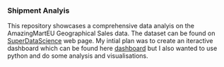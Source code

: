 ### Shipment Analyis
This repository showcases a comprehensive data analyis on the AmazingMartEU Geographical Sales data. The dataset can be found on [SuperDataScience](https://www.superdatascience.com/pages/powerbi) web page. My intial plan was to create an iteractive dashboard which can be found here [dashboard](https://sabuny.github.io/Shipment-Analysis/) but I also wanted to use python and do some analysis and visualisations. 
